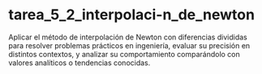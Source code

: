 # tarea_5_2_interpolaci-n_de_newton
Aplicar el método de interpolación de Newton con diferencias divididas para resolver problemas prácticos en ingeniería, evaluar su precisión en distintos contextos, y analizar su comportamiento comparándolo con valores analíticos o tendencias conocidas.
